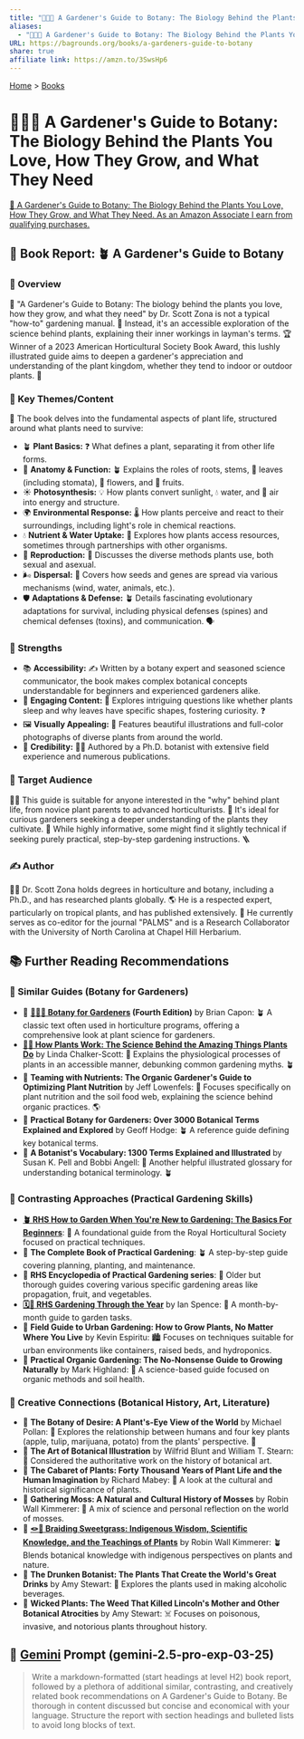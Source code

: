 ```yaml
---
title: "🧑‍🌾🌿 A Gardener's Guide to Botany: The Biology Behind the Plants You Love, How They Grow, and What They Need"
aliases:
  - "🧑‍🌾🌿 A Gardener's Guide to Botany: The Biology Behind the Plants You Love, How They Grow, and What They Need"
URL: https://bagrounds.org/books/a-gardeners-guide-to-botany
share: true
affiliate link: https://amzn.to/3SwsHp6
---
```

[Home](../index.md) > [Books](./index.md)  
# 🧑‍🌾🌿 A Gardener's Guide to Botany: The Biology Behind the Plants You Love, How They Grow, and What They Need  
[🛒 A Gardener's Guide to Botany: The Biology Behind the Plants You Love, How They Grow, and What They Need. As an Amazon Associate I earn from qualifying purchases.](https://amzn.to/3SwsHp6)  
  
## 📖 Book Report: 🪴 A Gardener's Guide to Botany  
  
### 🔎 Overview  
🌿 "A Gardener's Guide to Botany: The biology behind the plants you love, how they grow, and what they need" by Dr. Scott Zona is not a typical "how-to" gardening manual. 🔬 Instead, it's an accessible exploration of the science behind plants, explaining their inner workings in layman's terms. 🏆 Winner of a 2023 American Horticultural Society Book Award, this lushly illustrated guide aims to deepen a gardener's appreciation and understanding of the plant kingdom, whether they tend to indoor or outdoor plants. 🏡  
  
### 🔑 Key Themes/Content  
🌱 The book delves into the fundamental aspects of plant life, structured around what plants need to survive:  
* 🪴 **Plant Basics:** ❓ What defines a plant, separating it from other life forms.  
* 🦴 **Anatomy & Function:** 🪴 Explains the roles of roots, stems, 🍃 leaves (including stomata), 🌸 flowers, and 🍎 fruits.  
* ☀️ **Photosynthesis:** 💡 How plants convert sunlight, 💧 water, and 💨 air into energy and structure.  
* 🌍 **Environmental Response:** 🌡️ How plants perceive and react to their surroundings, including light's role in chemical reactions.  
* 💧 **Nutrient & Water Uptake:** 🌿 Explores how plants access resources, sometimes through partnerships with other organisms.  
* 🌸 **Reproduction:** 🔄 Discusses the diverse methods plants use, both sexual and asexual.  
* 🌬️ **Dispersal:** 🚀 Covers how seeds and genes are spread via various mechanisms (wind, water, animals, etc.).  
* 🛡️ **Adaptations & Defense:** 🪴 Details fascinating evolutionary adaptations for survival, including physical defenses (spines) and chemical defenses (toxins), and communication. 🗣️  
  
### 💪 Strengths  
* 📚 **Accessibility:** ✍️ Written by a botany expert and seasoned science communicator, the book makes complex botanical concepts understandable for beginners and experienced gardeners alike.  
* 🌱 **Engaging Content:** 🤔 Explores intriguing questions like whether plants sleep and why leaves have specific shapes, fostering curiosity. ❓  
* 🖼️ **Visually Appealing:** 📸 Features beautiful illustrations and full-color photographs of diverse plants from around the world.  
* 💯 **Credibility:** 🧑‍🎓 Authored by a Ph.D. botanist with extensive field experience and numerous publications.  
  
### 🎯 Target Audience  
🧑‍🌾 This guide is suitable for anyone interested in the "why" behind plant life, from novice plant parents to advanced horticulturists. 🌱 It's ideal for curious gardeners seeking a deeper understanding of the plants they cultivate. 🤔 While highly informative, some might find it slightly technical if seeking purely practical, step-by-step gardening instructions. 🪜  
  
### ✍️ Author  
🧑‍🔬 Dr. Scott Zona holds degrees in horticulture and botany, including a Ph.D., and has researched plants globally. 🌎 He is a respected expert, particularly on tropical plants, and has published extensively. 🌴 He currently serves as co-editor for the journal "PALMS" and is a Research Collaborator with the University of North Carolina at Chapel Hill Herbarium.  
  
## 📚 Further Reading Recommendations  
  
### 🌿 Similar Guides (Botany for Gardeners)  
* 📖 **[🌿🧑‍🌾 Botany for Gardeners](./botany-for-gardeners.md) (Fourth Edition)** by Brian Capon: 🪴 A classic text often used in horticulture programs, offering a comprehensive look at plant science for gardeners.  
* **[🌿🔬 How Plants Work: The Science Behind the Amazing Things Plants Do](./how-plants-work.md)** by Linda Chalker-Scott: 🌱 Explains the physiological processes of plants in an accessible manner, debunking common gardening myths. 🪴  
* 📖 **Teaming with Nutrients: The Organic Gardener's Guide to Optimizing Plant Nutrition** by Jeff Lowenfels: 🌿 Focuses specifically on plant nutrition and the soil food web, explaining the science behind organic practices. 🌎  
* 📖 **Practical Botany for Gardeners: Over 3000 Botanical Terms Explained and Explored** by Geoff Hodge: 🪴 A reference guide defining key botanical terms.  
* 📖 **A Botanist's Vocabulary: 1300 Terms Explained and Illustrated** by Susan K. Pell and Bobbi Angell: 🌿 Another helpful illustrated glossary for understanding botanical terminology. 🪴  
  
### 🧰 Contrasting Approaches (Practical Gardening Skills)  
* **[🪴 RHS How to Garden When You're New to Gardening: The Basics For Beginners](./rhs-how-to-garden-when-youre-new-to-gardening-the-basics-for-beginners.md)**: 🌱 A foundational guide from the Royal Horticultural Society focused on practical techniques.  
* 📖 **The Complete Book of Practical Gardening**: 🪴 A step-by-step guide covering planning, planting, and maintenance.  
* 📖 **RHS Encyclopedia of Practical Gardening series**: 🌿 Older but thorough guides covering various specific gardening areas like propagation, fruit, and vegetables.  
* **[🗓️🌷 RHS Gardening Through the Year](./rhs-gardening-through-the-year.md)** by Ian Spence: 📅 A month-by-month guide to garden tasks.  
* 📖 **Field Guide to Urban Gardening: How to Grow Plants, No Matter Where You Live** by Kevin Espiritu: 🏙️ Focuses on techniques suitable for urban environments like containers, raised beds, and hydroponics.  
* 📖 **Practical Organic Gardening: The No-Nonsense Guide to Growing Naturally** by Mark Highland: 🌱 A science-based guide focused on organic methods and soil health.  
  
### 🎨 Creative Connections (Botanical History, Art, Literature)  
* 📖 **The Botany of Desire: A Plant's-Eye View of the World** by Michael Pollan: 🍎 Explores the relationship between humans and four key plants (apple, tulip, marijuana, potato) from the plants' perspective. 🌷  
* 📖 **The Art of Botanical Illustration** by Wilfrid Blunt and William T. Stearn: 🎨 Considered the authoritative work on the history of botanical art.  
* 📖 **The Cabaret of Plants: Forty Thousand Years of Plant Life and the Human Imagination** by Richard Mabey: 🌳 A look at the cultural and historical significance of plants.  
* 📖 **Gathering Moss: A Natural and Cultural History of Mosses** by Robin Wall Kimmerer: 🌿 A mix of science and personal reflection on the world of mosses.  
* 📖 **[🪢🌾 Braiding Sweetgrass: Indigenous Wisdom, Scientific Knowledge, and the Teachings of Plants](./braiding-sweetgrass.md)** by Robin Wall Kimmerer: 🪴 Blends botanical knowledge with indigenous perspectives on plants and nature.  
* 📖 **The Drunken Botanist: The Plants That Create the World's Great Drinks** by Amy Stewart: 🍹 Explores the plants used in making alcoholic beverages.  
* 📖 **Wicked Plants: The Weed That Killed Lincoln's Mother and Other Botanical Atrocities** by Amy Stewart: ☠️ Focuses on poisonous, invasive, and notorious plants throughout history.  
  
## 💬 [Gemini](../software/gemini.md) Prompt (gemini-2.5-pro-exp-03-25)  
> Write a markdown-formatted (start headings at level H2) book report, followed by a plethora of additional similar, contrasting, and creatively related book recommendations on A Gardener's Guide to Botany. Be thorough in content discussed but concise and economical with your language. Structure the report with section headings and bulleted lists to avoid long blocks of text.